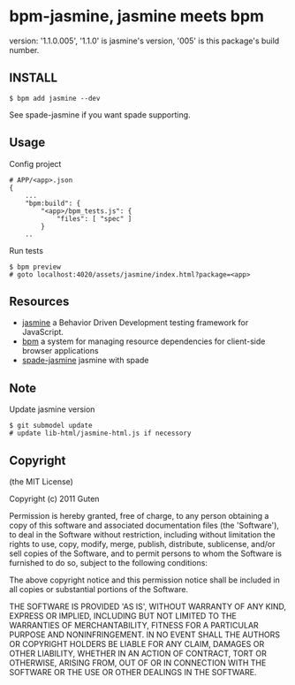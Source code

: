 bpm-jasmine, jasmine meets bpm
==============================

version: '1.1.0.005', '1.1.0' is jasmine's version, '005' is this package's build number.


INSTALL
-------

	$ bpm add jasmine --dev

See spade-jasmine if you want spade supporting.

Usage
------

Config project 

	# APP/<app>.json
	{
		...
		"bpm:build": {
			"<app>/bpm_tests.js": {
				"files": [ "spec" ]
			}
		..

Run tests 

	$ bpm preview
	# goto localhost:4020/assets/jasmine/index.html?package=<app>
	

Resources
---------

* [jasmine](https://github.com/pivotal/jasmine) a Behavior Driven Development testing framework for JavaScript.
* [bpm](https://github.com/bpm/bpm) a system for managing resource dependencies for client-side browser applications
* [spade-jasmine](http://github.com/GutenYe/spade-jasmine) jasmine with spade


Note
----

Update jasmine version

	$ git submodel update
	# update lib-html/jasmine-html.js if necessory

Copyright
---------

(the MIT License)

Copyright (c) 2011 Guten

Permission is hereby granted, free of charge, to any person obtaining a copy of this software and associated documentation files (the 'Software'), to deal in the Software without restriction, including without limitation the rights to use, copy, modify, merge, publish, distribute, sublicense, and/or sell copies of the Software, and to permit persons to whom the Software is furnished to do so, subject to the following conditions:

The above copyright notice and this permission notice shall be included in all copies or substantial portions of the Software.

THE SOFTWARE IS PROVIDED 'AS IS', WITHOUT WARRANTY OF ANY KIND, EXPRESS OR IMPLIED, INCLUDING BUT NOT LIMITED TO THE WARRANTIES OF MERCHANTABILITY, FITNESS FOR A PARTICULAR PURPOSE AND NONINFRINGEMENT.  IN NO EVENT SHALL THE AUTHORS OR COPYRIGHT HOLDERS BE LIABLE FOR ANY CLAIM, DAMAGES OR OTHER LIABILITY, WHETHER IN AN ACTION OF CONTRACT, TORT OR OTHERWISE, ARISING FROM, OUT OF OR IN CONNECTION WITH THE SOFTWARE OR THE USE OR OTHER DEALINGS IN THE SOFTWARE.
